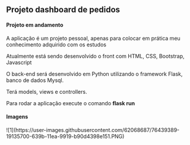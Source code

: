 <h2>Projeto dashboard de pedidos</h2>
<h4>Projeto em andamento</h4>
<p>A aplicação é um projeto pessoal, apenas para colocar em prática meu conhecimento adquirido com os estudos</p>
<p>Atualmente está sendo desenvolvido o front com HTML, CSS, Bootstrap, Javascript</p>
<p>O back-end será desenvolvido em Python utilizando o framework Flask, banco de dados Mysql.</p>
<p>Terá models, views e controllers.</p>
<p>Para rodar a aplicação execute o comando <strong>flask run</strong></p>
<h4>Imagens</h4>
![1](https://user-images.githubusercontent.com/62068687/76439389-19135700-639b-11ea-9919-b90d4398e151.PNG)
